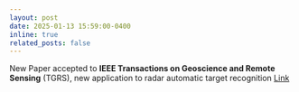 ```yaml
---
layout: post
date: 2025-01-13 15:59:00-0400
inline: true
related_posts: false
---
```


New Paper accepted to **IEEE Transactions on Geoscience and Remote Sensing** (TGRS), new application to radar automatic target recognition [Link](https://ieeexplore.ieee.org/document/10839503) 
